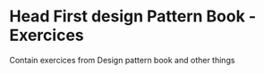 Head First design Pattern Book - Exercices
==========================================

Contain exercices from Design pattern book and other things
